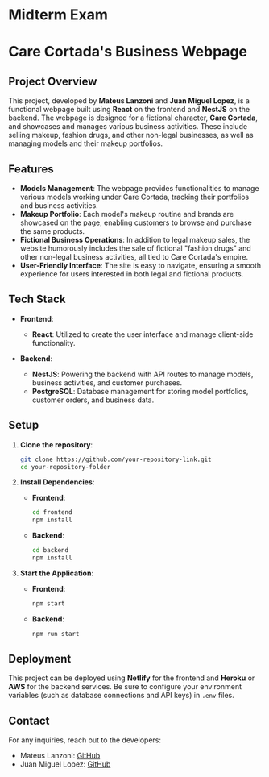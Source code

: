 # Midterm Exam 
# Care Cortada's Business Webpage

## Project Overview

This project, developed by **Mateus Lanzoni** and **Juan Miguel Lopez**, is a functional webpage built using **React** on the frontend and **NestJS** on the backend. The webpage is designed for a fictional character, **Care Cortada**, and showcases and manages various business activities. These include selling makeup, fashion drugs, and other non-legal businesses, as well as managing models and their makeup portfolios.

## Features

- **Models Management**: The webpage provides functionalities to manage various models working under Care Cortada, tracking their portfolios and business activities.
- **Makeup Portfolio**: Each model's makeup routine and brands are showcased on the page, enabling customers to browse and purchase the same products.
- **Fictional Business Operations**: In addition to legal makeup sales, the website humorously includes the sale of fictional "fashion drugs" and other non-legal business activities, all tied to Care Cortada's empire.
- **User-Friendly Interface**: The site is easy to navigate, ensuring a smooth experience for users interested in both legal and fictional products.

## Tech Stack

- **Frontend**: 
  - **React**: Utilized to create the user interface and manage client-side functionality.
  
- **Backend**: 
  - **NestJS**: Powering the backend with API routes to manage models, business activities, and customer purchases.
  - **PostgreSQL**: Database management for storing model portfolios, customer orders, and business data.

## Setup

1. **Clone the repository**:
    ```bash
    git clone https://github.com/your-repository-link.git
    cd your-repository-folder
    ```

2. **Install Dependencies**:
    - **Frontend**:
      ```bash
      cd frontend
      npm install
      ```
    - **Backend**:
      ```bash
      cd backend
      npm install
      ```

3. **Start the Application**:
    - **Frontend**:
      ```bash
      npm start
      ```
    - **Backend**:
      ```bash
      npm run start
      ```

## Deployment

This project can be deployed using **Netlify** for the frontend and **Heroku** or **AWS** for the backend services. Be sure to configure your environment variables (such as database connections and API keys) in `.env` files.


## Contact

For any inquiries, reach out to the developers:
- Mateus Lanzoni: [GitHub](https://github.com/mateuslanzoni)
- Juan Miguel Lopez: [GitHub](https://github.com/juan-miguel-lopez)

